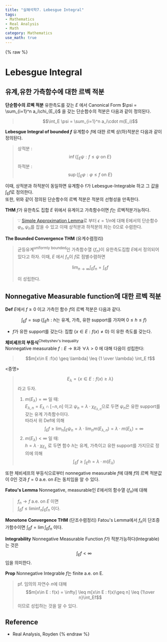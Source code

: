 ```yaml
---
title: "실해석학7. Lebesgue Integral"
tags:
- Mathematics
- Real Analysis
- Math
category: Mathematics
use_math: true
---
```

{% raw %}
# Lebesgue Integral
## 유계,유한 가측함수에 대한 르벡 적분
**단순함수의 르벡 적분**
유한측도를 갖는 $E$ 에서 Canonical Form $\psi = \sum_{i=1}^n a_i\chi_{E_i}$ 을 갖는 단순함수의 적분은 다음과 같이 정의된다.

> 
> $$\int_E \psi = \sum_{i=1}^n a_i\cdot m(E_i)$$
> 
**Lebesgue Integral of bounded $f$**
유계함수 $f$에 대한 르벡 상(하)적분은 다음과 같이 정의된다.
>상적분 : $$\inf\{\int_E \psi : f \leq \psi \text{   on   } E \}$$
>하적분 : $$\sup\{\int_E \varphi : \varphi \leq f \text{   on   } E \}$$

이때, 상적분과 하적분이 동일하면 유계함수 f가 Lebesgue-Integrable 하고 그 값을 $\int_E f$로 정의한다.   
또한, 위와 같이 정의된 단순함수의 르벡 적분은 적분의 선형성을 만족한다.

**THM**
$f$가 유한측도 집합 $E$ 위에서 유계이고 가측함수이면 $f$는 르벡적분가능하다.
>$\because$ [Simple Approximation Lemma](https://ddangchani.github.io/mathematics/실해석학5/)로 부터 $\epsilon=1/n$에 대해 E에서의 단순함수 $\varphi_n, \psi_n$를 잡을 수 있고 이때 상적분과 하적분의 차는 0으로 수렴한다.

**The Bounded Convergence THM**
(유계수렴정리)
>균등유계<sup>uniformly bounded</sup>인 가측함수열 {$f_n$}이 유한측도집합 $E$에서 정의되어 있다고 하자. 이때, $E$ 에서 $f_n$이 $f$로 점별수렴하면 
> 
> $$\lim_{n \to \infty} \int_E f_n = \int_E f$$   
> 
>이 성립한다.

## Nonnegative Measurable function에 대한 르벡 적분
**Def**
$E$에서 $f \geq 0$ 이고 가측인 함수 $f$의 르벡 적분은 다음과 같다.

$$\int_Ef = \sup\{\int_E h : h\text{는 유계, 가측, 유한 support를 가자며 }0\leq h \leq f\}$$

* $f$가 유한 support를 갖는다: 집합 {$x \in E : f(x) \neq 0$} 이 유한 측도를 갖는다.

**체비셰프의 부등식**<sup>Chebyshev's Inequality</sup>   
Nonnegative measurable $f : E \to \mathbb{R}$과 $\forall \lambda>0$ 에  대해 다음이 성립한다:
>$$m[x\in E :f(x) \geq \lambda] \leq {1 \over \lambda} \int_E f$$

<증명>

> 
> $$E_\lambda = \{x\in E : f(x) \geq \lambda \}$$ 라고 두자.
> 
>1. $m(E_\lambda) = \infty$ 일 때:   
> $E_{\lambda,n} = E_\lambda \cap [-n,n]$ 이고 $\psi_n = \lambda \cdot \chi_{E_{\lambda,n}}$으로 두면 $\psi_n$은 유한 support를 갖는 유계 가측함수이다.   
> 따라서 위 Def에 의해   
>$$\int_Ef \geq \lim_n \int_E\psi_n = \lambda \cdot \lim_nm(E_{\lambda,n})=\lambda \cdot m(E_\lambda) = \infty$$   
> 2. $m(E_\lambda) < \infty$ 일 때:   
> $h = \lambda \cdot \chi_{E_\lambda}$ 로 두면 함수 $h$는 유계, 가측이고 유한 support를 가지므로 정의에 의해   
>$$\int_E f \geq \int_E h =\lambda \cdot m(E_\lambda) $$

또한 체비세프의 부등식으로부터 nonnegative measurable $f$에 대해 $f$의 르벡 적분값이 0인 것과 $f = 0$ a.e. on $E$는 동치임을 알 수 있다.

**Fatou's Lemma**
Nonnegative, measurable인 $E$에서의 함수열 {$f_n$}에 대해
>$f_n \to f$ a.e. on $E$ 이면   
>$\int_Ef \leq \liminf_n \int_Ef_n$ 이다.

 **Monotone Convergence THM**
 (단조수렴정리) Fatou's Lemma에서 $f_n$이 단조증가함수이면 $\int_Ef = \lim\int_Ef_n$ 이다.

**Integrability**
 Nonnegative Measurable Function $f$가 적분가능하다(Integrable)는 것은 $$\int_Ef < \infty$$ 임을 의미한다.

 **Prop** Nonnegative Integrable $f$는 finite a.e. on E.
 >pf. 임의의 자연수 $n$에 대해 $$m[x\in E : f(x) = \infty] \leq m[x\in E : f(x)\geq n] \leq {1\over n}\int_Ef$$ 이므로 성립하는 것을 알 수 있다.

## Reference
 - Real Analysis, Royden
{% endraw %}